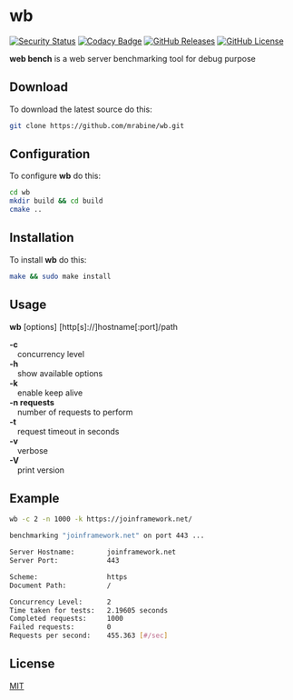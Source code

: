 # wb

[![Security Status](https://github.com/mrabine/wb/workflows/security/badge.svg)](https://github.com/mrabine/wb/security/code-scanning)
[![Codacy Badge](https://app.codacy.com/project/badge/Grade/96362326939a46bd8673b5b70f8654f7)](https://app.codacy.com/gh/mrabine/wb/dashboard?utm_source=gh&utm_medium=referral&utm_content=&utm_campaign=Badge_grade)
[![GitHub Releases](https://img.shields.io/github/release/mrabine/wb.svg)](https://github.com/mrabine/wb/releases/latest)
[![GitHub License](https://img.shields.io/badge/license-MIT-blue.svg)](https://github.com/mrabine/wb/blob/main/LICENSE)

**web bench** is a web server benchmarking tool for debug purpose

## Download

To download the latest source do this:
```bash
git clone https://github.com/mrabine/wb.git
```

## Configuration

To configure **wb** do this:
```bash
cd wb
mkdir build && cd build
cmake ..
```

## Installation

To install **wb** do this:
```bash
make && sudo make install
```

## Usage

**wb** [options] [http[s]://]hostname[:port]/path

**-c**\
&emsp;concurrency level\
**-h**\
&emsp;show available options\
**-k**\
&emsp;enable keep alive\
**-n requests**\
&emsp;number of requests to perform\
**-t**\
&emsp;request timeout in seconds\
**-v**\
&emsp;verbose\
**-V**\
&emsp;print version

## Example

```bash
wb -c 2 -n 1000 -k https://joinframework.net/

benchmarking "joinframework.net" on port 443 ...

Server Hostname:        joinframework.net
Server Port:            443

Scheme:                 https
Document Path:          /

Concurrency Level:      2
Time taken for tests:   2.19605 seconds
Completed requests:     1000
Failed requests:        0
Requests per second:    455.363 [#/sec]
```

## License

[MIT](https://choosealicense.com/licenses/mit/)

